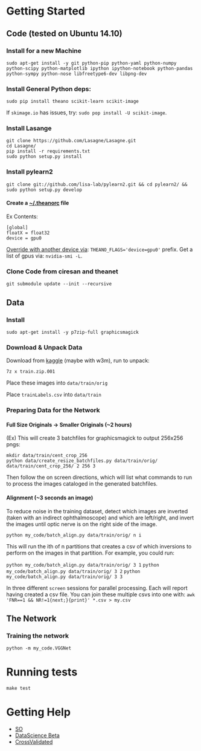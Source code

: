 # Getting Started

## Code (tested on Ubuntu 14.10)

### Install for a new Machine

`sudo apt-get install -y git python-pip python-yaml python-numpy python-scipy python-matplotlib ipython ipython-notebook python-pandas python-sympy python-nose libfreetype6-dev libpng-dev`

### Install General Python deps:

`sudo pip install theano scikit-learn scikit-image`

If `skimage.io` has issues, try: `sudo pop install -U scikit-image`.

### Install Lasange

```
git clone https://github.com/Lasagne/Lasagne.git
cd Lasagne/
pip install -r requirements.txt
sudo python setup.py install
```

### Install pylearn2

```
git clone git://github.com/lisa-lab/pylearn2.git && cd pylearn2/ && sudo python setup.py develop
```

#### Create a [~/.theanorc](http://deeplearning.net/software/theano/library/config.html) file

Ex Contents:

```
[global]
floatX = float32
device = gpu0

```

[Override with another device via](http://deeplearning.net/software/theano/library/config.html): `THEANO_FLAGS='device=gpu0'` prefix. Get a list of gpus via: `nvidia-smi -L`.

### Clone Code from ciresan and theanet

`git submodule update --init --recursive`

## Data

### Install

`sudo apt-get install -y p7zip-full graphicsmagick`

### Download & Unpack Data

Download from [kaggle](https://www.kaggle.com/c/diabetic-retinopathy-detection/data?trainLabels.csv.zip) (maybe with w3m), run to unpack:

`7z x train.zip.001`

Place these images into `data/train/orig`

Place `trainLabels.csv` into `data/train`

### Preparing Data for the Network

#### Full Size Originals -> Smaller Originals (~2 hours)

(Ex) This will create 3 batchfiles for graphicsmagick to output 256x256 pngs:

```
mkdir data/train/cent_crop_256
python data/create_resize_batchfiles.py data/train/orig/ data/train/cent_crop_256/ 2 256 3
```

Then follow the on screen directions, which will list what commands to run to process the images cataloged in the generated batchfiles.

#### Alignment (~3 seconds an image)

To reduce noise in the training dataset, detect which images are inverted (taken with an indirect ophthalmoscope) and which are left/right, and invert the images until optic nerve is on the right side of the image.

`python my_code/batch_align.py data/train/orig/ n i`

This will run the ith of n partitions that creates a csv of which inversions to perform on the images in that partition. For example, you could run:

`python my_code/batch_align.py data/train/orig/ 3 1`
`python my_code/batch_align.py data/train/orig/ 3 2`
`python my_code/batch_align.py data/train/orig/ 3 3`

In three different `screen` sessions for parallel processing. Each will report having created a csv file. You can join these multiple csvs into one with: `awk 'FNR==1 && NR!=1{next;}{print}' *.csv > my.csv`

## The Network

### Training the network

`python -m my_code.VGGNet`

# Running tests

`make test`

# Getting Help

- [SO](http://stackoverflow.com/questions/tagged/neural-network)
- [DataScience Beta](http://datascience.stackexchange.com/questions/tagged/deep-learning)
- [CrossValidated](http://stats.stackexchange.com/questions/tagged/deep-learning)
